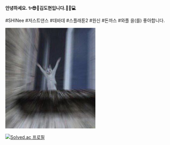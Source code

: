 __안녕하세요. ✨😎💜김도현입니다.👩‍💜💻__

#SHINee #저스트댄스 #데바데 #스플래툰2 #원신 #돈까스 #와플
을(를) 좋아합니다.

![Welcome](Happy.jpg)


[![Solved.ac
프로필](http://mazassumnida.wtf/api/v2/generate_badge?boj=dhdh6190)](https://solved.ac/dhdh6190)

